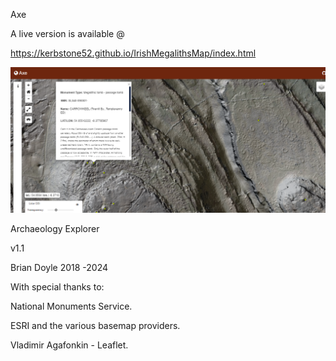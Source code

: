 Axe


A live version is available @

https://kerbstone52.github.io/IrishMegalithsMap/index.html

<p align="center">
  <img width="1024" src="https://github.com/kerbstone52/Axe/blob/main/Axe.png">
</p>

Archaeology Explorer

v1.1

Brian Doyle 2018 -2024



With special thanks to:

National Monuments Service.

ESRI and the various basemap providers.

Vladimir Agafonkin - Leaflet.

